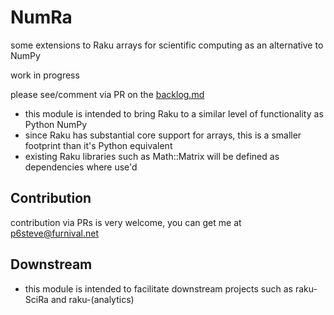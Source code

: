 # NumRa
some extensions to Raku arrays for scientific computing as an alternative to NumPy

work in progress

please see/comment via PR on the [backlog.md](https://github.com/p6steve/raku-NumRa/blob/main/backlog.md)

- this module is intended to bring Raku to a similar level of functionality as Python NumPy
- since Raku has substantial core support for arrays, this is a smaller footprint than it's Python equivalent
- existing Raku libraries such as Math::Matrix will be defined as dependencies where use'd

## Contribution

contribution via PRs is very welcome, you can get me at p6steve@furnival.net 

## Downstream

- this module is intended to facilitate downstream projects such as raku-SciRa and raku-(analytics)
